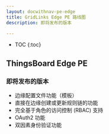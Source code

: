 ```yaml
---
layout: docwithnav-pe-edge
title: GridLinks Edge PE 路线图
description: 即将发布的版本

---
```


* TOC
{:toc}

## ThingsBoard Edge PE

### 即将发布的版本
* 边缘配置文件功能（模板）
* 直接在边缘创建或更新规则链的功能
* 完全基于角色的访问控制 (RBAC) 支持
* OAuth2 功能
* 双因素身份验证功能